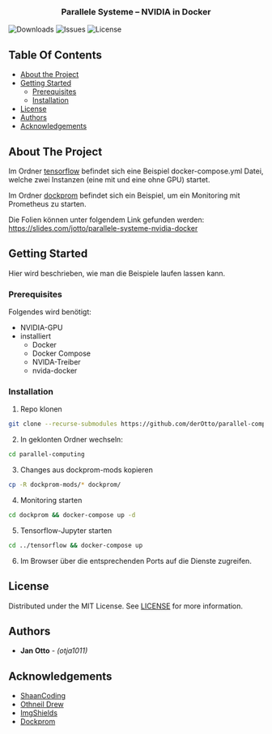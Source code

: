 <br/>
<p align="center">
  <h3 align="center">Parallele Systeme – NVIDIA in Docker</h3>

</p>

![Downloads](https://img.shields.io/github/downloads/derOtto/parallel-computing/total) ![Issues](https://img.shields.io/github/issues/derOtto/parallel-computing) ![License](https://img.shields.io/github/license/derOtto/parallel-computing)

## Table Of Contents

* [About the Project](#about-the-project)
* [Getting Started](#getting-started)
    * [Prerequisites](#prerequisites)
    * [Installation](#installation)
* [License](#license)
* [Authors](#authors)
* [Acknowledgements](#acknowledgements)

## About The Project

Im Ordner [tensorflow](./tensorflow) befindet sich eine Beispiel docker-compose.yml Datei, welche zwei Instanzen (eine mit und eine ohne GPU) startet.

Im Ordner [dockprom](./dockprom) befindet sich ein Beispiel, um ein Monitoring mit Prometheus zu starten.

Die Folien können unter folgendem Link gefunden werden: https://slides.com/jotto/parallele-systeme-nvidia-docker

## Getting Started

Hier wird beschrieben, wie man die Beispiele laufen lassen kann.

### Prerequisites

Folgendes wird benötigt:

* NVIDIA-GPU
* installiert
    * Docker
    * Docker Compose
    * NVIDA-Treiber
    * nvida-docker

### Installation

1. Repo klonen

```sh
git clone --recurse-submodules https://github.com/derOtto/parallel-computing.git
```

2. In geklonten Ordner wechseln:

```sh
cd parallel-computing
```

3. Changes aus dockprom-mods kopieren

```sh
cp -R dockprom-mods/* dockprom/
```

4. Monitoring starten

```sh
cd dockprom && docker-compose up -d
```

5. Tensorflow-Jupyter starten

```sh
cd ../tensorflow && docker-compose up
```

6. Im Browser über die entsprechenden Ports auf die Dienste zugreifen.

## License

Distributed under the MIT License. See [LICENSE](https://github.com/derOtto/parallel-computing/blob/main/LICENSE.md) for more information.

## Authors

* **Jan Otto** - *(otja1011)*

## Acknowledgements

* [ShaanCoding](https://github.com/ShaanCoding/)
* [Othneil Drew](https://github.com/othneildrew/Best-README-Template)
* [ImgShields](https://shields.io/)
* [Dockprom](https://github.com/stefanprodan/dockprom)
